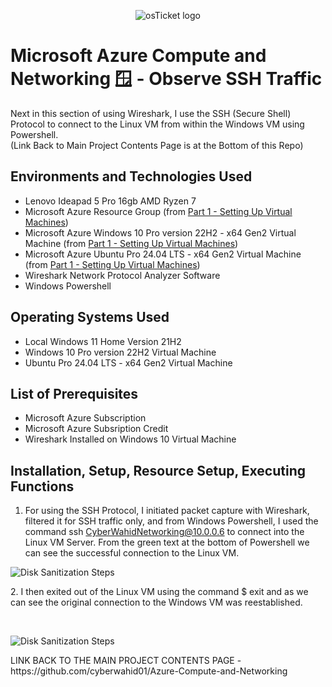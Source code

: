 <p align="center">
<img src="https://imgur.com/wYucC7L.png" alt="osTicket logo"/>
</p>

<h1>Microsoft Azure Compute and Networking 🪟 - Observe SSH Traffic</h1>
Next in this section of using Wireshark, I use the SSH (Secure Shell) Protocol to connect to the Linux VM from within the Windows VM using Powershell. <br /> (Link Back to Main Project Contents Page is at the Bottom of this Repo)

<h2>Environments and Technologies Used</h2>

- Lenovo Ideapad 5 Pro 16gb AMD Ryzen 7
- Microsoft Azure Resource Group (from [Part 1 - Setting Up Virtual Machines](https://github.com/cyberwahid01/2.1-Virtual-Machine-Setup))
- Microsoft Azure Windows 10 Pro version 22H2 - x64 Gen2 Virtual Machine (from [Part 1 - Setting Up Virtual Machines](https://github.com/cyberwahid01/2.1-Virtual-Machine-Setup))
- Microsoft Azure Ubuntu Pro 24.04 LTS - x64 Gen2 Virtual Machine (from [Part 1 - Setting Up Virtual Machines](https://github.com/cyberwahid01/2.1-Virtual-Machine-Setup))
- Wireshark Network Protocol Analyzer Software
- Windows Powershell

<h2>Operating Systems Used </h2>

- Local Windows 11 Home Version 21H2</b>
- Windows 10 Pro version 22H2 Virtual Machine
- Ubuntu Pro 24.04 LTS - x64 Gen2 Virtual Machine

<h2>List of Prerequisites</h2>

- Microsoft Azure Subscription
- Microsoft Azure Subsription Credit
- Wireshark Installed on Windows 10 Virtual Machine

<h2>Installation, Setup, Resource Setup, Executing Functions</h2>

1. For using the SSH Protocol, I initiated packet capture with Wireshark, filtered it for SSH traffic only, and from Windows Powershell, I used the command ssh CyberWahidNetworking@10.0.0.6 to connect into the Linux VM Server. From the green text at the bottom of Powershell we can see the successful connection to the Linux VM.
<p>
<img src="https://imgur.com/9PxwVxa.png" alt="Disk Sanitization Steps"/>
</p>
<p>
2. I then exited out of the Linux VM using the command $ exit and as we can see the original connection to the Windows VM was reestablished.
</p>
<br />

<p>
<img src="https://imgur.com/jNvY1ra.png" alt="Disk Sanitization Steps"/>
</p>
<p>
LINK BACK TO THE MAIN PROJECT CONTENTS PAGE - https://github.com/cyberwahid01/Azure-Compute-and-Networking
